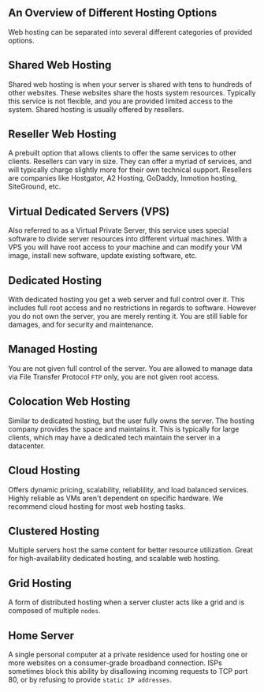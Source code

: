 ## An Overview of Different Hosting Options

Web hosting can be separated into several different categories of provided options.

## Shared Web Hosting

Shared web hosting is when your server is shared with tens to hundreds of other websites.
These websites share the hosts system resources. Typically this service is not flexible, and
you are provided limited access to the system. Shared hosting is usually offered by resellers.

## Reseller Web Hosting

A prebuilt option that allows clients to offer the same services to other clients. Resellers
can vary in size. They can offer a myriad of services, and will typically charge slightly more
for their own technical support. Resellers are companies like Hostgator, A2 Hosting, GoDaddy,
Inmotion hosting, SiteGround, etc.

## Virtual Dedicated Servers (VPS)

Also referred to as a Virtual Private Server, this service uses special software to divide server
resources into different virtual machines. With a VPS you will have root access to your machine
and can modify your VM image, install new software, update existing software, etc.

## Dedicated Hosting

With dedicated hosting you get a web server and full control over it. This includes full root access
and no restrictions in regards to software. However you do not own the server, you are merely renting
it. You are still liable for damages, and for security and maintenance.

## Managed Hosting

You are not given full control of the server. You are allowed to manage data via File Transfer Protocol
`FTP` only, you are not given root access.

## Colocation Web Hosting

Similar to dedicated hosting, but the user fully owns the server. The hosting company provides the
space and maintains it. This is typically for large clients, which may have a dedicated tech maintain
the server in a datacenter.

## Cloud Hosting

Offers dynamic pricing, scalability, reliablility, and load balanced services. Highly reliable as
VMs aren't dependent on specific hardware. We recommend cloud hosting for most web hosting tasks.

## Clustered Hosting

Multiple servers host the same content for better resource utilization. Great for high-availability dedicated
hosting, and scalable web hosting.

## Grid Hosting

A form of distributed hosting when a server cluster acts like a grid and is composed of multiple `nodes`.

## Home Server

A single personal computer at a private residence used for hosting one or more websites on a consumer-grade
broadband connection. ISPs sometimes block this ability by disallowing incoming requests to TCP port 80, or
by refusing to provide `static IP addresses`.